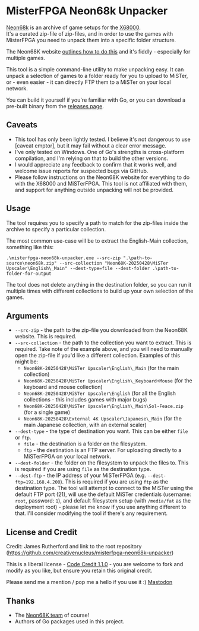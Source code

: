 # MisterFPGA Neon68k Unpacker

[Neon68k](https://neon68k.com/) is an archive of game setups for the [X68000](https://en.wikipedia.org/wiki/X68000).  
It's a curated zip-file of zip-files, and in order to use the games with MisterFPGA you need to unpack them into a specific folder structure.

The Neon68K website [outlines how to do this](https://neon68k.com/docs#unpacking-the-games) and it's fiddly - especially for multiple games.

This tool is a simple command-line utility to make unpacking easy. It can unpack a selection of games to a folder ready for you to upload to MiSTer, or - even easier - it can directly FTP them to a MiSTer on your local network.

You can build it yourself if you're familiar with Go, or you can download a pre-built binary from the [releases page](https://github.com/creativenucleus/misterfpga-neon68k-unpacker/releases/).

## Caveats

- This tool has only been lightly tested. I believe it's not dangerous to use [caveat emptor], but it may fail without a clear error message.
- I've only tested on Windows. One of Go's strengths is cross-platform compilation, and I'm relying on that to build the other versions.
- I would appreciate any feedback to confirm that it works well, and welcome issue reports for suspected bugs via GitHub.
- Please follow instructions on the Neon68K website for everything to do with the X68000 and MiSTerFPGA. This tool is not affiliated with them, and support for anything outside unpacking will not be provided.

## Usage

The tool requires you to specify a path to match for the zip-files inside the archive to specify a particular collection.

The most common use-case will be to extract the English-Main collection, something like this:

`.\misterfpga-neon68k-unpacker.exe --src-zip ".\path-to-source\neon68k.zip" --src-collection "Neon68K-20250428\MiSTer Upscaler\English\_Main" --dest-type=file --dest-folder .\path-to-folder-for-output`

The tool does not delete anything in the destination folder, so you can run it multiple times with different collections to build up your own selection of the games.

## Arguments

- `--src-zip` - the path to the zip-file you downloaded from the Neon68K website. This is required.
- `--src-collection` - the path to the collection you want to extract. This is required. Take note of the example above, and you will need to manually open the zip-file if you'd like a different collection. Examples of this might be:
    - `Neon68K-20250428\MiSTer Upscaler\English\_Main` (for the main collection)
    - `Neon68K-20250428\MiSTer Upscaler\English\_Keyboard+Mouse` (for the keyboard and mouse collection)
    - `Neon68K-20250428\MiSTer Upscaler\English` (for all the English collections - this includes games with major bugs)
    - `Neon68K-20250428\MiSTer Upscaler\English\_Main\Sol-Feace.zip` (for a single game)
    - `Neon68K-20250428\External 4K Upscaler\Japanese\_Main` (for the main Japanese collection, with an external scaler)
- `--dest-type` - the type of destination you want. This can be either `file` or `ftp`.
    - `file` - the destination is a folder on the filesystem.
    - `ftp` - the destination is an FTP server. For uploading directly to a MiSTerFPGA on your local network.
- `--dest-folder` - the folder on the filesystem to unpack the files to. This is required if you are using `file` as the destination type.
- `--dest-ftp` - the IP address of your MiSTerFPGA (e.g. `--dest-ftp=192.168.4.200`). This is required if you are using `ftp` as the destination type. The tool will attempt to connect to the MiSTer using the default FTP port (21), will use the default MiSTer credentials (username: `root`, password: `1`), and default filesystem setup (with `/media/fat` as the deployment root) - please let me know if you use anything different to that. I'll consider modifying the tool if there's any requirement.

## License and Credit

Credit: James Rutherford and link to the root repository (https://github.com/creativenucleus/misterfpga-neon68k-unpacker)

This is a liberal license - [Code Credit 1.1.0](https://codecreditlicense.com/license/1.1.0) - you are welcome to fork and modify as you like, but ensure you retain this original credit.

Please send me a mention / pop me a hello if you use it :) [Mastodon](https://mastodon.social/@jtruk)

## Thanks

- The [Neon68K team](https://neon68k.com/) of course!
- Authors of Go packages used in this project.